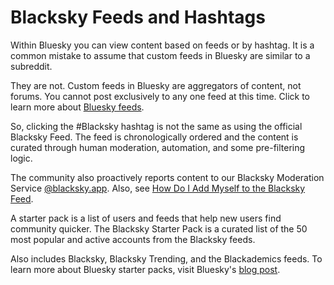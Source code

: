 # Blacksky Feeds and Hashtags

Within Bluesky you can view content based on feeds or by hashtag. It is a common mistake to assume that custom feeds in Bluesky are similar to a subreddit.

They are not. Custom feeds in Bluesky are aggregators of content, not forums. You cannot post exclusively to any one feed at this time. Click to learn more about [Bluesky feeds](https://bsky.social/about/blog/7-27-2023-custom-feeds).

So, clicking the #Blacksky hashtag is not the same as using the official Blacksky Feed. The feed is chronologically ordered and the content is curated through human moderation, automation, and some pre-filtering logic.

The community also proactively reports content to our Blacksky Moderation Service [@blacksky.app](https://bsky.app/profile/blacksky.app). Also, see [How Do I Add Myself to the Blacksky Feed](/docs/blacksky-info/how-to-add).

A starter pack is a list of users and feeds that help new users find community quicker. The Blacksky Starter Pack is a curated list of the 50 most popular and active accounts from the Blacksky feeds.

Also includes Blacksky, Blacksky Trending, and the Blackademics feeds. To learn more about Bluesky starter packs, visit Bluesky's [blog post](https://bsky.social/about/blog/06-26-2024-starter-packs).
